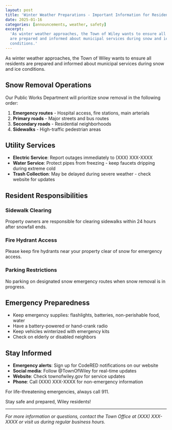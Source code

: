 ```yaml
---
layout: post
title: 'Winter Weather Preparations - Important Information for Residents'
date: 2025-01-16
categories: [announcements, weather, safety]
excerpt:
  'As winter weather approaches, the Town of Wiley wants to ensure all residents
  are prepared and informed about municipal services during snow and ice
  conditions.'
---
```


As winter weather approaches, the Town of Wiley wants to ensure all residents
are prepared and informed about municipal services during snow and ice
conditions.

## Snow Removal Operations

Our Public Works Department will prioritize snow removal in the following order:

1. **Emergency routes** - Hospital access, fire stations, main arterials
2. **Primary roads** - Major streets and bus routes
3. **Secondary roads** - Residential neighborhoods
4. **Sidewalks** - High-traffic pedestrian areas

## Utility Services

- **Electric Service**: Report outages immediately to (XXX) XXX-XXXX
- **Water Service**: Protect pipes from freezing - keep faucets dripping during
  extreme cold
- **Trash Collection**: May be delayed during severe weather - check website for
  updates

## Resident Responsibilities

### Sidewalk Clearing

Property owners are responsible for clearing sidewalks within 24 hours after
snowfall ends.

### Fire Hydrant Access

Please keep fire hydrants near your property clear of snow for emergency access.

### Parking Restrictions

No parking on designated snow emergency routes when snow removal is in progress.

## Emergency Preparedness

- Keep emergency supplies: flashlights, batteries, non-perishable food, water
- Have a battery-powered or hand-crank radio
- Keep vehicles winterized with emergency kits
- Check on elderly or disabled neighbors

## Stay Informed

- **Emergency alerts**: Sign up for CodeRED notifications on our website
- **Social media**: Follow @TownOfWiley for real-time updates
- **Website**: Check townofwiley.gov for service updates
- **Phone**: Call (XXX) XXX-XXXX for non-emergency information

For life-threatening emergencies, always call 911.

Stay safe and prepared, Wiley residents!

---

_For more information or questions, contact the Town Office at (XXX) XXX-XXXX or
visit us during regular business hours._
